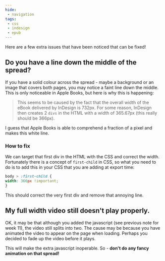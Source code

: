 ```yaml
---
hide:
 - navigation
tags:
 - css
 - indesign
 - epub
---
```


Here are a few extra issues that have been noticed that can be fixed!

## Do you have a line down the middle of the spread?
If you have a solid colour across the spread - maybe a background or an image that covers both pages, you may notice a faint line down the middle. This is only noticeable in Apple Books, but here is why this is happening:

> This seems to be caused by the fact that the overall width of the eBook delivered by InDesign is 732px. For some reason, InDesign then creates 2 `divs` in the HTML with a width of 365.67px (this really should be 366px). 

I guess that Apple Books is able to comprehend a fraction of a pixel and makes this white line.

### How to fix

We can target that first div in the HTML with the CSS and correct the width. Fortunately there is a concept of  `first-child` in CSS, so what you need to do is to add this in your CSS that you are adding at export time:

```css
body > :first-child {
width: 366px !important;
}
```

This should correct the very first div and remove that annoying line.

## My full width video still doesn't play properly.

OK, it may be that although you added the javascript (see previous note for week 11), the video still splits into two. The cause may be because you have animated the video to appear on the page when loading. Perhaps you decided to fade up the video before it plays.

This will make the extra javascript inoperable. So - **don't do any fancy animation on that spread!**




